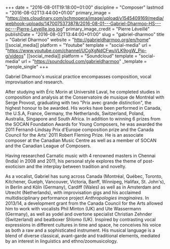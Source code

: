 +++
date = "2016-08-01T19:18:00+01:00"
discipline = "Composer"
lastmod = "2016-08-02T13:44:00+01:00"
primary_image = "https://res.cloudinary.com/schmopera/image/upload/v1545409169/media/webhook-uploads/1470075373878/2016-08-01---Gabriel-Dharmoo-HS---pc---Pierre-Leveille.jpg.jpg"
primary_image_credit = "Pierre Léveillé"
publishDate = "2016-08-02T13:44:00+01:00"
slug = "gabriel-dharmoo"
title = "Gabriel Dharmoo"
website = "http://gabrieldharmoo.org/en/home"
[[social_media]]
platform = "Youtube"
template = "social-media"
url = "https://www.youtube.com/channel/UCgXgNdCFwuVLK9ogW_Pjp-g/videos"
[[social_media]]
platform = "Soundcloud"
template = "social-media"
url = "https://soundcloud.com/gabrieldharmoo"
_template = "people_single"
+++

Gabriel Dharmoo's musical practice encompasses composition, vocal improvisation and research.

After studying with Éric Morin at Université Laval, he completed studies in composition and analysis at the Conservatoire de musique de Montréal with Serge Provost, graduating with two "Prix avec grande distinction", the highest honour to be awarded. His works have been performed in Canada, the U.S.A, France, Germany, the Netherlands, Switzerland, Poland, Australia, Singapore and South Africa. In addition to winning 6 prizes from the SOCAN Foundation Awards for Young Composers, he was awarded the 2011 Fernand-Lindsay Prix d'Europe composition prize and the Canada Council for the Arts' 2011 Robert Fleming Prize. He is an associate composer at the Canadian Music Centre as well as a member of SOCAN and the Canadian League of Composers.

Having researched Carnatic music with 4 renowned masters in Chennai (India) in 2008 and 2011, his personal style explores the theme of post-exoticism and the interplay between tradition and novelty.

As a vocalist, Gabriel has sung across Canada (Montréal, Québec, Toronto, Kitchener, Guelph, Vancouver, Victoria, Banff, Winnipeg, Halifax, St. John's), in Berlin and Köln (Germany), Cardiff (Wales) as well as in Amsterdam and Utrecht (Netherlands), with improvisation gigs and his acclaimed multidisciplinary performance project *Anthropologies imaginaires*. In 2013/14, a development grant from the Canada Council for the Arts allowed him to work with vocalists Phil Minton (UK) and Ute Wassermann (Germany), as well as yodel and overtone specialist Christian Zehnder (Switzerland) and beatboxer Shlomo (UK). Inspired by contrasting vocal expressions in different cultures in time and space, he conceives his voice as both a raw and a sophisticated instrument. His musical language is a blend of diverse classical, avant-garde and traditional elements, mediated by an interest in linguistics and ethno/zoomusicology.
